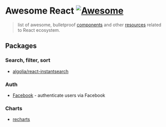 # Awesome React [![Awesome](https://cdn.rawgit.com/sindresorhus/awesome/d7305f38d29fed78fa85652e3a63e154dd8e8829/media/badge.svg)](https://github.com/sindresorhus/awesome)

> list of awesome, bulletproof [components](#components) and other [resources](#resources) related to React ecosystem.

## Packages

### Search, filter, sort
- [algolia/react-instantsearch](https://github.com/algolia/react-instantsearch/)

### Auth
- [Facebook](https://github.com/keppelen/react-facebook-login) - authenticate users via Facebook

### Charts
- [recharts](https://github.com/recharts/recharts)
